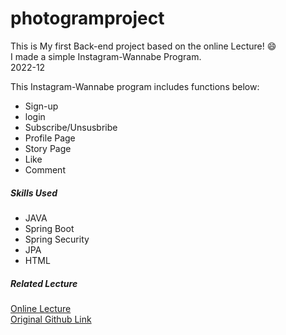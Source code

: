 # photogramproject
This is My first Back-end project based on the online Lecture!   :smile:  
I made a simple Instagram-Wannabe Program.  
2022-12


  This Instagram-Wannabe program includes functions below: 
 - Sign-up
 - login
 - Subscribe/Unsusbribe
 - Profile Page
 - Story Page
 - Like 
 - Comment


##### Skills Used

 - JAVA  
 - Spring Boot  
 - Spring Security  
 - JPA  
 - HTML  
 
   
 
##### Related Lecture
 
 [Online Lecture](https://easyupclass.e-itwill.com/course/course_view.jsp?id=27&rtype=0&ch=course)  
 [Original Github Link](https://github.com/codingspecialist/Eazyup-Photogram) 
